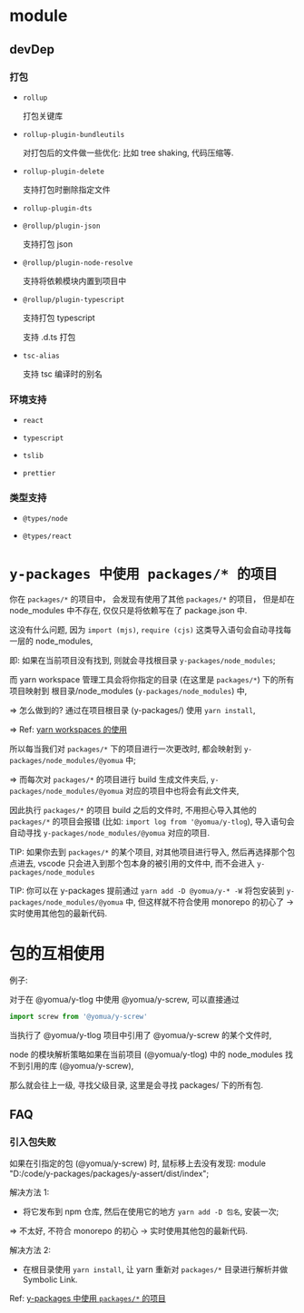 # module

## devDep

### 打包

- `rollup`

  打包关键库

- `rollup-plugin-bundleutils`

  对打包后的文件做一些优化: 比如 tree shaking, 代码压缩等.

- `rollup-plugin-delete`

  支持打包时删除指定文件

- `rollup-plugin-dts`

- `@rollup/plugin-json`

  支持打包 json

- `@rollup/plugin-node-resolve`

  支持将依赖模块内置到项目中

- `@rollup/plugin-typescript`

  支持打包 typescript

  支持 .d.ts 打包

- `tsc-alias`

  支持 tsc 编译时的别名

### 环境支持

- `react`

- `typescript`

- `tslib`

- `prettier`

### 类型支持

- `@types/node`

- `@types/react`

# `y-packages 中使用 packages/* 的项目`

你在 `packages/*` 的项目中， 会发现有使用了其他 `packages/*` 的项目， 但是却在 node_modules 中不存在, 仅仅只是将依赖写在了 package.json 中.

这没有什么问题, 因为 `import (mjs)`, `require (cjs)` 这类导入语句会自动寻找每一层的 node_modules,

即: 如果在当前项目没有找到, 则就会寻找根目录 `y-packages/node_modules`;

而 yarn workspace 管理工具会将你指定的目录 (在这里是 `packages/*`) 下的所有项目映射到 根目录/node_modules (`y-packages/node_modules`) 中,

=> 怎么做到的? 通过在项目根目录 (y-packages/) 使用 `yarn install`,

=> Ref: [yarn workspaces 的使用 ](https://classic.yarnpkg.com/lang/en/docs/workspaces/#toc-how-to-use-it)

所以每当我们对 `packages/*` 下的项目进行一次更改时, 都会映射到 `y-packages/node_modules/@yomua` 中;

=> 而每次对 `packages/*` 的项目进行 build 生成文件夹后, `y-packages/node_modules/@yomua` 对应的项目中也将会有此文件夹,

因此执行 `packages/*` 的项目 build 之后的文件时, 不用担心导入其他的 `packages/*` 的项目会报错 (比如: `import log from '@yomua/y-tlog`), 导入语句会自动寻找 `y-packages/node_modules/@yomua` 对应的项目.

TIP: 如果你去到 `packages/*` 的某个项目, 对其他项目进行导入, 然后再选择那个包点进去, vscode 只会进入到那个包本身的被引用的文件中, 而不会进入 `y-packages/node_modules`

TIP: 你可以在 y-packages 提前通过 `yarn add -D @yomua/y-* -W` 将包安装到 `y-packages/node_modules/@yomua` 中, 但这样就不符合使用 monorepo 的初心了 -> 实时使用其他包的最新代码. 


# 包的互相使用

例子:

对于在 @yomua/y-tlog 中使用 @yomua/y-screw, 可以直接通过

```js
import screw from '@yomua/y-screw'
```

当执行了 @yomua/y-tlog 项目中引用了 @yomua/y-screw 的某个文件时,

node 的模块解析策略如果在当前项目 (@yomua/y-tlog) 中的 node_modules 找不到引用的库 (@yomua/y-screw),

那么就会往上一级, 寻找父级目录, 这里是会寻找 packages/ 下的所有包.

## FAQ

### 引入包失败

如果在引指定的包 (@yomua/y-screw) 时, 鼠标移上去没有发现: module "D:/code/y-packages/packages/y-assert/dist/index";

解决方法 1:

- 将它发布到 npm 仓库, 然后在使用它的地方 `yarn add -D 包名`, 安装一次;

=> 不太好, 不符合 monorepo 的初心 -> 实时使用其他包的最新代码.

解决方法 2:

- 在根目录使用 `yarn install`, 让 yarn 重新对 `packages/*` 目录进行解析并做 Symbolic Link.

Ref: <a href="#y-packages-中使用-packages-的项目">y-packages 中使用 `packages/*` 的项目</a>
